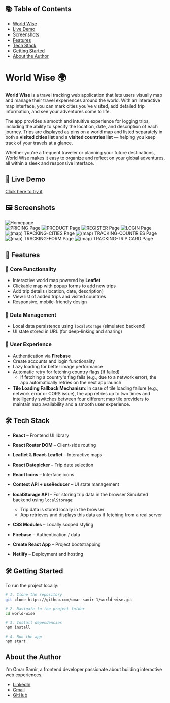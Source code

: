## 📚 Table of Contents

- [World Wise](#world-wise-)
- [Live Demo](#-live-demo)
- [Screenshots](#-screenshots)
- [Features](#-features)
- [Tech Stack](#-tech-stack)
- [Getting Started](#-getting-started)
- [About the Author](#about-the-author)

# World Wise 🌍

**World Wise** is a travel tracking web application that lets users visually map and manage their travel experiences around the world. With an interactive map interface, you can mark cities you've visited, add detailed trip information, and see your adventures come to life.

The app provides a smooth and intuitive experience for logging trips, including the ability to specify the location, date, and description of each journey. Trips are displayed as pins on a world map and listed separately in both a **visited cities list** and a **visited countries list** — helping you keep track of your travels at a glance.

Whether you're a frequent traveler or planning your future destinations, World Wise makes it easy to organize and reflect on your global adventures, all within a sleek and responsive interface.

## 🔗 Live Demo

[Click here to try it](https://world-wise-v2.netlify.app/)

## 🖼 Screenshots

![Homepage](./screenshots/1.png)  
![PRICING Page](./screenshots/2.png)
![PRODUCT Page](./screenshots/3.png)
![REGISTER Page](./screenshots/4.png)
![LOGIN Page](./screenshots/5.png)
![(map) TRACKING-CITIES Page](./screenshots/6.png)
![(map) TRACKING-COUNTRIES Page](./screenshots/7.png)
![(map) TRACKING-FORM Page](./screenshots/8.png)
![(map) TRACKING-TRIP CARD Page](./screenshots/9.png)

## 🚀 Features

### 🧭 Core Functionality

- Interactive world map powered by **Leaflet**
- Clickable map with popup forms to add new trips
- Add trip details (location, date, description)
- View list of added trips and visited countries
- Responsive, mobile-friendly design

### 💾 Data Management

- Local data persistence using `localStorage` (simulated backend)
- UI state stored in URL (for deep-linking and sharing)

### 🔐 User Experience

- Authentication via **Firebase**
- Create accounts and login functionality
- Lazy loading for better image performance
- Automatic retry for fetching country flags (if failed)
  - If fetching a country's flag fails (e.g., due to a network error), the app automatically retries on the next app launch
- **Tile Loading Fallback Mechanism**: In case of tile loading failure (e.g., network error or CORS issue), the app retries up to two times and intelligently switches between four different map tile providers to maintain map availability and a smooth user experience.

## 🛠 Tech Stack

- **React** – Frontend UI library
- **React Router DOM** – Client-side routing
- **Leaflet** & **React-Leaflet** – Interactive maps
- **React Datepicker** – Trip date selection
- **React Icons** – Interface icons
- **Context API + useReducer** – UI state management
- **localStorage API** – For storing trip data in the browser
  Simulated backend using `localStorage`:
  - Trip data is stored locally in the browser
  - App retrieves and displays this data as if fetching from a real server
- **CSS Modules** – Locally scoped styling

- **Firebase** – Authentication / data
- **Create React App** – Project bootstrapping
- **Netlify** – Deployment and hosting

## 🛠 Getting Started

To run the project locally:

```bash
# 1. Clone the repository
git clone https://github.com/omar-samir-1/world-wise.git

# 2. Navigate to the project folder
cd world-wise

# 3. Install dependencies
npm install

# 4. Run the app
npm start
```

## About the Author

I'm Omar Samir, a frontend developer passionate about building interactive web experiences.

- [LinkedIn](https://www.linkedin.com/in/omarsamir1/)
- [Gmail](omarsamir19971@gmail.com)
- [GitHub](https://github.com/omar-samir-1)
